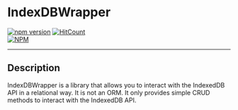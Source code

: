 # IndexDBWrapper
[![npm version](https://badge.fury.io/js/@nightmaregaurav%2Findexdbwrapper.svg)](https://badge.fury.io/js/@nightmaregaurav%2Findexdbwrapper)
[![HitCount](https://hits.dwyl.com/nightmaregaurav/indexdbwrapper.svg?style=flat)](http://hits.dwyl.com/nightmaregaurav/indexdbwrapper)<br>
[![NPM](https://nodei.co/npm/@nightmaregaurav/indexdbwrapper.png?mini=true)](https://nodei.co/npm/@nightmaregaurav/indexdbwrapper/)
***

## Description
IndexDBWrapper is a library that allows you to interact with the IndexedDB API in a relational way. It is not an ORM. It only provides simple CRUD methods to interact with the IndexedDB API.



